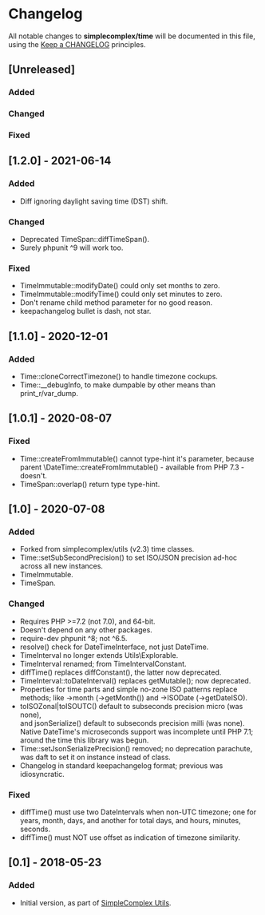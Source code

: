 # Changelog

All notable changes to **simplecomplex/time** will be documented in this file,
using the [Keep a CHANGELOG](https://keepachangelog.com/) principles.


## [Unreleased]

### Added


### Changed


### Fixed


## [1.2.0] - 2021-06-14

### Added
- Diff ignoring daylight saving time (DST) shift.

### Changed
- Deprecated TimeSpan::diffTimeSpan().
- Surely phpunit ^9 will work too.

### Fixed
- TimeImmutable::modifyDate() could only set months to zero.
- TimeImmutable::modifyTime() could only set minutes to zero.
- Don't rename child method parameter for no good reason.
- keepachangelog bullet is dash, not star.


## [1.1.0] - 2020-12-01

### Added
- Time::cloneCorrectTimezone() to handle timezone cockups.
- Time::__debugInfo, to make dumpable by other means than print_r/var_dump.


## [1.0.1] - 2020-08-07

### Fixed
- Time::createFromImmutable() cannot type-hint it's parameter, because parent
\DateTime::createFromImmutable() - available from PHP 7.3 - doesn't.
- TimeSpan::overlap() return type type-hint.


## [1.0] - 2020-07-08

### Added
- Forked from simplecomplex/utils (v2.3) time classes.
- Time::setSubSecondPrecision() to set ISO/JSON precision ad-hoc across all new
  instances.
- TimeImmutable.
- TimeSpan.

### Changed
- Requires PHP >=7.2 (not 7.0), and 64-bit.
- Doesn't depend on any other packages.
- require-dev phpunit ^8; not ^6.5.
- resolve() check for DateTimeInterface, not just DateTime.
- TimeInterval no longer extends Utils\Explorable.
- TimeInterval renamed; from TimeIntervalConstant.
- diffTime() replaces diffConstant(), the latter now deprecated.
- TimeInterval::toDateInterval() replaces getMutable(); now deprecated.
- Properties for time parts and simple no-zone ISO patterns replace methods;
like ->month (->getMonth()) and ->ISODate (->getDateISO).
- toISOZonal|toISOUTC() default to subseconds precision micro (was none),  
and jsonSerialize() default to subseconds precision milli (was none).  
Native DateTime's microseconds support was incomplete until PHP 7.1;
around the time this library was begun.
- Time::setJsonSerializePrecision() removed; no deprecation parachute, was daft
  to set it on instance instead of class.
- Changelog in standard keepachangelog format; previous was idiosyncratic.

### Fixed
- diffTime() must use two DateIntervals when non-UTC timezone; one for years,
month, days, and another for total days, and hours, minutes, seconds.
- diffTime() must NOT use offset as indication of timezone similarity.


## [0.1] - 2018-05-23

### Added
- Initial version, as part of [SimpleComplex Utils](https://github.com/simplecomplex/php-utils).
